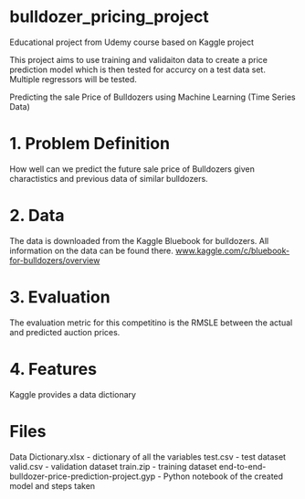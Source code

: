 # bulldozer_pricing_project
Educational project from Udemy course based on Kaggle project

This project aims to use training and validaiton data to create a price prediction model which is then tested for accurcy on a test data set. Multiple regressors will be tested.

 Predicting the sale Price of Bulldozers using Machine Learning (Time Series Data)

# 1. Problem Definition
 How well can we predict the future sale price of Bulldozers given charactistics and previous data of similar bulldozers.

# 2. Data

 The data is downloaded from the Kaggle Bluebook for bulldozers.
 All information on the data can be found there. 
www.kaggle.com/c/bluebook-for-bulldozers/overview
# 3. Evaluation

 The evaluation metric for this competitino is the RMSLE between the actual and predicted auction prices.

# 4. Features

 Kaggle provides a data dictionary

# Files 

Data Dictionary.xlsx - dictionary of all the variables
test.csv - test dataset
valid.csv - validation dataset
train.zip - training dataset
end-to-end-bulldozer-price-prediction-project.gyp - Python notebook of the created model and steps taken



